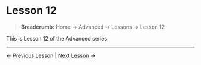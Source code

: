 # Lesson 12

> **Breadcrumb:** Home → Advanced → Lessons → Lesson 12

This is Lesson 12 of the Advanced series.

---

[← Previous Lesson](lesson_11.md) | [Next Lesson →](lesson_13.md)
